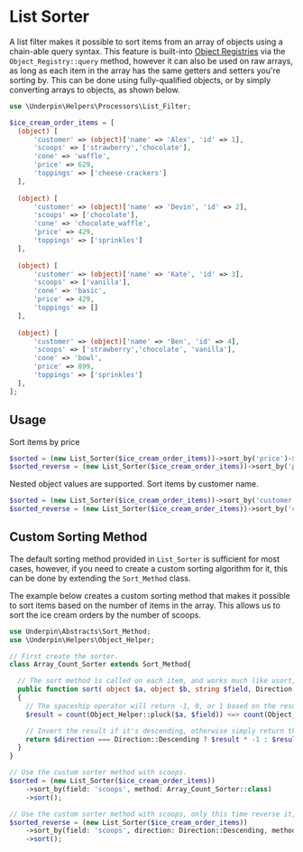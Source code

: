 # List Sorter

A list filter makes it possible to sort items from an array of objects using a chain-able query syntax. This feature
is built-into [Object Registries](/reference/registries/object-registries) via the `Object_Registry::query` method,
however it can also be used on raw arrays, as long as each item in the array has the same getters and setters you're
sorting by. This can be done using fully-qualified objects, or by simply converting arrays to objects, as shown below.

```php
use \Underpin\Helpers\Processors\List_Filter;

$ice_cream_order_items = [
  (object) [
      'customer' => (object)['name' => 'Alex', 'id' => 1],
      'scoops' => ['strawberry','chocolate'],
      'cone' => 'waffle',
      'price' => 629,
      'toppings' => ['cheese-crackers']
  ],
  
  (object) [
      'customer' => (object)['name' => 'Devin', 'id' => 2],
      'scoops' => ['chocolate'],
      'cone' => 'chocolate_waffle',
      'price' => 429,
      'toppings' => ['sprinkles']
  ],
  
  (object) [
      'customer' => (object)['name' => 'Kate', 'id' => 3],
      'scoops' => ['vanilla'],
      'cone' => 'basic',
      'price' => 429,
      'toppings' => []
  ],
  
  (object) [
      'customer' => (object)['name' => 'Ben', 'id' => 4],
      'scoops' => ['strawberry','chocolate', 'vanilla'], 
      'cone' => 'bowl',
      'price' => 899,
      'toppings' => ['sprinkles']
  ],
];
```

## Usage

Sort items by price
```php
$sorted = (new List_Sorter($ice_cream_order_items))->sort_by('price')->sort()
$sorted_reverse = (new List_Sorter($ice_cream_order_items))->sort_by('price', Direction::Descending)->sort()
```

Nested object values are supported. Sort items by customer name.
```php
$sorted = (new List_Sorter($ice_cream_order_items))->sort_by('customer.name')->sort()
$sorted_reverse = (new List_Sorter($ice_cream_order_items))->sort_by('customer.name', Direction::Descending)->sort()
```

## Custom Sorting Method

The default sorting method provided in `List_Sorter` is sufficient for most cases, however, if you need to create a custom sorting algorithm for it, this can be done by extending the `Sort_Method` class.

The example below creates a custom sorting method that makes it possible to sort items based on the number of items in the array. This allows us to sort the ice cream orders by the number of scoops.

```php
use Underpin\Abstracts\Sort_Method;
use \Underpin\Helpers\Object_Helper;

// First create the sorter.
class Array_Count_Sorter extends Sort_Method{

  // The sort method is called on each item, and works much like usort, except it also includes the field name and the direction.
  public function sort( object $a, object $b, string $field, Direction $direction ): int
  {
    // The spaceship operator will return -1, 0, or 1 based on the result. See PHP docs.
    $result = count(Object_Helper::pluck($a, $field)) <=> count(Object_Helper::pluck($b, $field));

    // Invert the result if it's descending, otherwise simply return the result as-is.
    return $direction === Direction::Descending ? $result * -1 : $result;
  }
}

// Use the custom sorter method with scoops.
$sorted = (new List_Sorter($ice_cream_order_items))
    ->sort_by(field: 'scoops', method: Array_Count_Sorter::class)
    ->sort();

// Use the custom sorter method with scoops, only this time reverse it, Missy Elliott style.
$sorted_reverse = (new List_Sorter($ice_cream_order_items))
    ->sort_by(field: 'scoops', direction: Direction::Descending, method: Array_Count_Sorter::class)
    ->sort();
```